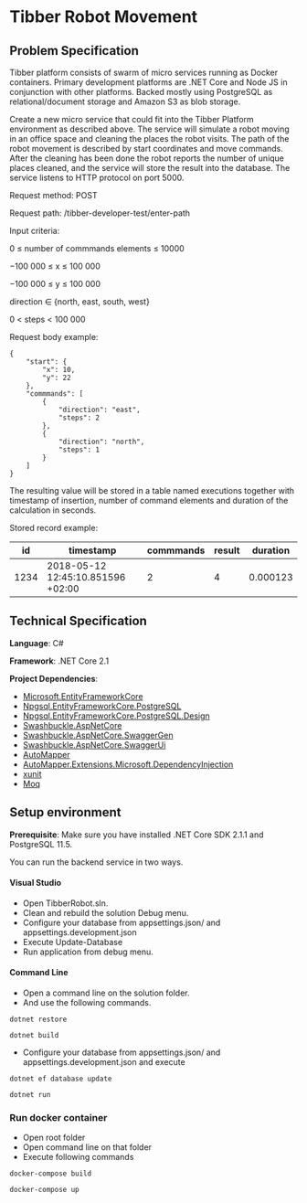 # Tibber Robot Movement
## Problem Specification
Tibber platform consists of swarm of micro services running as Docker containers. Primary development platforms are .NET Core and Node JS in conjunction with other platforms. Backed mostly using PostgreSQL as relational/document storage and Amazon S3 as blob storage.

Create a new micro service that could fit into the Tibber Platform environment as described above. The service will simulate a robot moving in an office space and cleaning the places the robot visits. The path of the robot movement is described by start coordinates and move commands. After the cleaning has been done the robot reports the number of unique places cleaned, and the service will store the result into the database. The service listens to HTTP protocol on port 5000.

Request method: POST

Request path: /tibber-developer-test/enter-path

Input criteria:

0 ≤ number of commmands elements ≤ 10000

−100 000 ≤ x ≤ 100 000

−100 000 ≤ y ≤ 100 000

direction ∈ {north, east, south, west}

0 < steps < 100 000

Request body example:

```
{
    "start": {
        "x": 10,
        "y": 22
    },
    "commmands": [
        {
            "direction": "east",
            "steps": 2
        },
        {
            "direction": "north",
            "steps": 1
        }
    ]
}
```


The resulting value will be stored in a table named executions together with timestamp of insertion, number of command elements and duration of the calculation in seconds.

Stored record example:

| id  | timestamp | commmands | result | duration
| ------------- | ------------- | ------------- | ------------- | ------------- |
| 1234  | 2018-05-12 12:45:10.851596 +02:00 | 2 | 4 | 0.000123 |


## Technical Specification

**Language**: C#

**Framework**: .NET Core 2.1

**Project Dependencies**: 
- [Microsoft.EntityFrameworkCore](https://github.com/aspnet/EntityFrameworkCore)
- [Npgsql.EntityFrameworkCore.PostgreSQL](https://github.com/npgsql/Npgsql.EntityFrameworkCore.PostgreSQL)
- [Npgsql.EntityFrameworkCore.PostgreSQL.Design](https://github.com/npgsql/Npgsql.EntityFrameworkCore.PostgreSQL)
- [Swashbuckle.AspNetCore](https://github.com/domaindrivendev/Swashbuckle.AspNetCore)
- [Swashbuckle.AspNetCore.SwaggerGen](https://github.com/domaindrivendev/Swashbuckle.AspNetCore)
- [Swashbuckle.AspNetCore.SwaggerUi](https://github.com/domaindrivendev/Swashbuckle.AspNetCore)
- [AutoMapper](https://github.com/AutoMapper/AutoMapper)
- [AutoMapper.Extensions.Microsoft.DependencyInjection](https://github.com/AutoMapper/AutoMapper.Extensions.Microsoft.DependencyInjection)
- [xunit](https://github.com/xunit/xunit)
- [Moq](https://github.com/moq/moq4)

## Setup environment
**Prerequisite**: Make sure you have installed .NET Core SDK 2.1.1 and PostgreSQL 11.5.

You can run the backend service in two ways.
#### Visual Studio
- Open TibberRobot.sln.
- Clean and rebuild the solution Debug menu.
- Configure your database from appsettings.json/ and appsettings.development.json
- Execute Update-Database
- Run application from debug menu.

#### Command Line
- Open a command line on the solution folder. 
- And use the following commands.

```dotnet restore```

```dotnet build ```
- Configure your database from appsettings.json/ and appsettings.development.json and execute

```dotnet ef database update```

```dotnet run```

### Run docker container
- Open root folder
- Open command line on that folder
- Execute following commands

```docker-compose build```

```docker-compose up```

